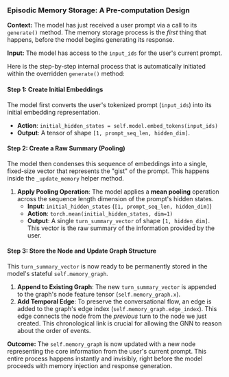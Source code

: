 ### **Episodic Memory Storage: A Pre-computation Design**

**Context:** The model has just received a user prompt via a call to its `generate()` method. The memory storage process is the *first* thing that happens, before the model begins generating its response.

**Input:** The model has access to the `input_ids` for the user's current prompt.

Here is the step-by-step internal process that is automatically initiated within the overridden `generate()` method:

#### **Step 1: Create Initial Embeddings**

The model first converts the user's tokenized prompt (`input_ids`) into its initial embedding representation.

*   **Action**: `initial_hidden_states = self.model.embed_tokens(input_ids)`
*   **Output**: A tensor of shape `[1, prompt_seq_len, hidden_dim]`.

#### **Step 2: Create a Raw Summary (Pooling)**

The model then condenses this sequence of embeddings into a single, fixed-size vector that represents the "gist" of the prompt. This happens inside the `_update_memory` helper method.

1.  **Apply Pooling Operation**: The model applies a **mean pooling** operation across the sequence length dimension of the prompt's hidden states.
    *   **Input**: `initial_hidden_states` (`[1, prompt_seq_len, hidden_dim]`)
    *   **Action**: `torch.mean(initial_hidden_states, dim=1)`
    *   **Output**: A single `turn_summary_vector` of shape `[1, hidden_dim]`. This vector is the raw summary of the information provided by the user.

#### **Step 3: Store the Node and Update Graph Structure**

This `turn_summary_vector` is now ready to be permanently stored in the model's stateful `self.memory_graph`.

1.  **Append to Existing Graph**: The new `turn_summary_vector` is appended to the graph's node feature tensor (`self.memory_graph.x`).
2.  **Add Temporal Edge**: To preserve the conversational flow, an edge is added to the graph's edge index (`self.memory_graph.edge_index`). This edge connects the node from the *previous* turn to the node we just created. This chronological link is crucial for allowing the GNN to reason about the order of events.

**Outcome:** The `self.memory_graph` is now updated with a new node representing the core information from the user's current prompt. This entire process happens instantly and invisibly, right before the model proceeds with memory injection and response generation.
